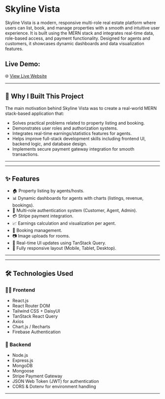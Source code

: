 # Skyline Vista

Skyline Vista is a modern, responsive multi-role real estate platform where users can list, book, and manage properties with a smooth and intuitive user experience. It is built using the MERN stack and integrates real-time data, role-based access, and payment functionality. Designed for agents and customers, it showcases dynamic dashboards and data visualization features.

##  Live Demo:
🌐 [View Live Website](https://skyline-vista.web.app/)

---

## 📌 Why I Built This Project

The main motivation behind Skyline Vista was to create a real-world MERN stack-based application that:
- Solves practical problems related to property listing and booking.
- Demonstrates user roles and authorization systems.
- Integrates real-time earnings/statistics features for agents.
- Helps improve full-stack development skills including frontend UI, backend logic, and database design.
- Implements secure payment gateway integration for smooth transactions.

---

---

## ✨ Features

- 🏠 Property listing by agents/hosts.
- 📊 Dynamic dashboards for agents with charts (listings, revenue, bookings).
- 🔐 Multi-role authentication system (Customer, Agent, Admin).
- 💳 Stripe payment integration.
- 📈 Earnings calculation and visualization per agent.
- 📅 Booking management.
- 📷 Image uploads for rooms.
- 🔄 Real-time UI updates using TanStack Query.
- 📱 Fully responsive layout (Mobile, Tablet, Desktop).

---

---

## 🛠️ Technologies Used

### 👨‍💻 Frontend
- React.js
- React Router DOM
- Tailwind CSS + DaisyUI
- TanStack React Query
- Axios
- Chart.js / Recharts
- Firebase Authentication

### 🔧 Backend
- Node.js
- Express.js
- MongoDB
- Mongoose
- Stripe Payment Gateway
- JSON Web Token (JWT) for authentication
- CORS & Dotenv for environment handling

---

